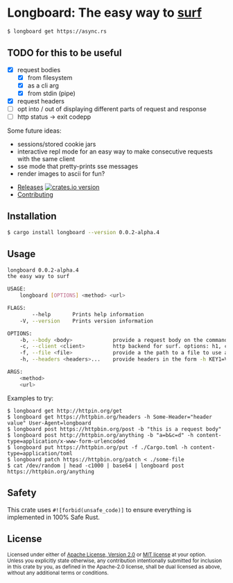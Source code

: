 # Longboard: The easy way to [surf](https://github.com/http-rs/surf)

```bash
$ longboard get https://async.rs
```


## TODO for this to be useful
- [x] request bodies
  - [x] from filesystem
  - [x] as a cli arg
  - [x] from stdin (pipe)
- [x] request headers
- [ ] opt into / out of displaying different parts of request and response
- [ ] http status -> exit codepp

Some future ideas:
- sessions/stored cookie jars
- interactive repl mode for an easy way to make consecutive requests with the same client
- sse mode that pretty-prints sse messages
- render images to ascii for fun?


<!-- * [CI ![CI][ci-badge]][ci] -->
* [Releases][releases] [![crates.io version][version-badge]][lib-rs]
* [Contributing][contributing]

<!-- [ci]: https://github.com/jbr/longboard/actions?query=workflow%3ACI -->
<!-- [ci-badge]: https://github.com/jbr/longboard/workflows/CI/badge.svg -->
[releases]: https://github.com/jbr/longboard/releases
[contributing]: https://github.com/jbr/longboard/blob/master/.github/CONTRIBUTING.md
[lib-rs]: https://lib.rs/longboard
[version-badge]: https://img.shields.io/crates/v/longboard.svg?style=flat-square

## Installation

```sh
$ cargo install longboard --version 0.0.2-alpha.4
```

## Usage

```sh
longboard 0.0.2-alpha.4
the easy way to surf

USAGE:
    longboard [OPTIONS] <method> <url>

FLAGS:
        --help       Prints help information
    -V, --version    Prints version information

OPTIONS:
    -b, --body <body>             provide a request body on the command line
    -c, --client <client>         http backend for surf. options: h1, curl, hyper [default: h1]
    -f, --file <file>             provide a the path to a file to use as the request body
    -h, --headers <headers>...    provide headers in the form -h KEY1=VALUE1 KEY2=VALUE2

ARGS:
    <method>
    <url>
```

Examples to try:
```
$ longboard get http://httpin.org/get
$ longboard get https://httpbin.org/headers -h Some-Header="header value" User-Agent=longboard
$ longboard post https://httpbin.org/post -b "this is a request body"
$ longboard post http://httpbin.org/anything -b "a=b&c=d" -h content-type=application/x-www-form-urlencoded
$ longboard put https://httpbin.org/put -f ./Cargo.toml -h content-type=application/toml
$ longboard patch https://httpbin.org/patch < ./some-file
$ cat /dev/random | head -c1000 | base64 | longboard post https://httpbin.org/anything 
```

## Safety
This crate uses ``#![forbid(unsafe_code)]`` to ensure everything is implemented in
100% Safe Rust.

## License

<sup>
Licensed under either of <a href="LICENSE-APACHE">Apache License, Version
2.0</a> or <a href="LICENSE-MIT">MIT license</a> at your option.
</sup>

<br/>

<sub>
Unless you explicitly state otherwise, any contribution intentionally submitted
for inclusion in this crate by you, as defined in the Apache-2.0 license, shall
be dual licensed as above, without any additional terms or conditions.
</sub>
